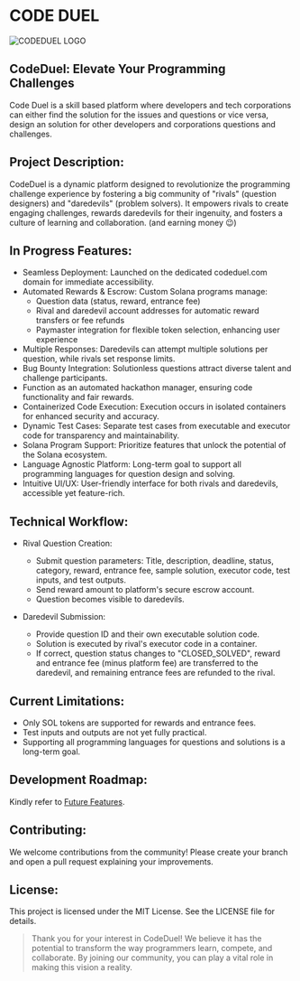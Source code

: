 # CODE DUEL

![CODEDUEL LOGO](https://raw.githubusercontent.com/Javadyakuza/codeduel/backend/server/public/codu_l.png)


## CodeDuel: Elevate Your Programming Challenges


Code Duel is a skill based platform where developers and tech corporations can either find the solution for the issues and questions or vice versa, design an solution for other developers and corporations questions and challenges.


## Project Description:

CodeDuel is a dynamic platform designed to revolutionize the programming challenge experience by fostering a big community of "rivals" (question designers) and "daredevils" (problem solvers). It empowers rivals to create engaging challenges, rewards daredevils for their ingenuity, and fosters a culture of learning and collaboration. (and earning money 😉)

## In Progress Features:

- Seamless Deployment: Launched on the dedicated codeduel.com domain for immediate accessibility.
- Automated Rewards & Escrow: Custom Solana programs manage:
    - Question data (status, reward, entrance fee)
    - Rival and daredevil account addresses for automatic reward transfers or fee refunds
    - Paymaster integration for flexible token selection, enhancing user experience
- Multiple Responses: Daredevils can attempt multiple solutions per question, while rivals set response limits.
- Bug Bounty Integration: Solutionless questions attract diverse talent and challenge participants.
- Function as an automated hackathon manager, ensuring code functionality and fair rewards.
- Containerized Code Execution: Execution occurs in isolated containers for enhanced security and accuracy.
- Dynamic Test Cases: Separate test cases from executable and executor code for transparency and maintainability.
- Solana Program Support: Prioritize features that unlock the potential of the Solana ecosystem.
- Language Agnostic Platform: Long-term goal to support all programming languages for question design and solving.
- Intuitive UI/UX: User-friendly interface for both rivals and daredevils, accessible yet feature-rich.

## Technical Workflow:

- Rival Question Creation:
    - Submit question parameters: Title, description, deadline, status, category, reward, entrance fee, sample solution, executor code, test inputs, and test outputs.
    - Send reward amount to platform's secure escrow account.
    - Question becomes visible to daredevils.
    
- Daredevil Submission:
    - Provide question ID and their own executable solution code.
    - Solution is executed by rival's executor code in a container.
    - If correct, question status changes to "CLOSED_SOLVED", reward and entrance fee (minus platform fee) are transferred to the daredevil, and remaining entrance fees are refunded to the rival.

## Current Limitations:

- Only SOL tokens are supported for rewards and entrance fees.
- Test inputs and outputs are not yet fully practical.
- Supporting all programming languages for questions and solutions is a long-term goal.

## Development Roadmap:

Kindly refer to [Future Features](./future_features.md).

## Contributing:

We welcome contributions from the community! Please create your branch and open a pull request explaining your improvements.

## License:

This project is licensed under the MIT License. See the LICENSE file for details.



> Thank you for your interest in CodeDuel! We believe it has the potential to transform the way programmers learn, compete, and collaborate. By joining our community, you can play a vital role in making this vision a reality.
